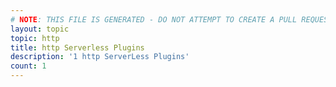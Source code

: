```yaml
---
# NOTE: THIS FILE IS GENERATED - DO NOT ATTEMPT TO CREATE A PULL REQUEST TO UPDATE THE DATA. 
layout: topic
topic: http
title: http Serverless Plugins
description: '1 http ServerLess Plugins'
count: 1
---
```

